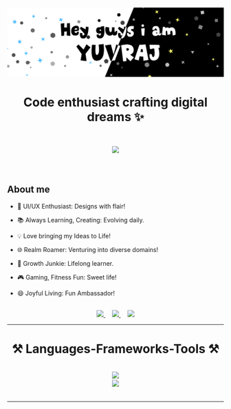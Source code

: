 ![Banner](banner.png)
<h1 align="center">Code enthusiast crafting digital dreams ✨</h1>
<h1 align="center">
    <img src="https://readme-typing-svg.herokuapp.com?font=Jaro&size=50&duration=3000&pause=1000&color=46BAFF&center=true&vCenter=true&random=true&width=500&lines=Web+Development;App+Development;Ui+%2F+Ux+Designing" />
</h1>


<br/>

<h2>About me</h2>
<div>
    
- 🎨 UI/UX Enthusiast: Designs with flair!
    
- 📚 Always Learning, Creating: Evolving daily.
  
- 💡 Love bringing my Ideas to Life!

- 🌐 Realm Roamer: Venturing into diverse domains!

- 🌱 Growth Junkie: Lifelong learner.

- 🎮 Gaming, Fitness Fun: Sweet life!

- 😄 Joyful Living: Fun Ambassador!

 </div>

<br/>
 <div align="center"> 
  <a href="https://www.linkedin.com/in/yuvraj-singh-shekhawat-4404b4283" target="_blank">
    <img src="https://img.shields.io/badge/LinkedIn-0077B5?style=for-the-badge&logo=linkedin&logoColor=white" target="_blank" />
  </a>&nbsp;&nbsp;&nbsp;
  <a href="mailto:workwithyuvraj0712@gmail.com">
    <img src="https://img.shields.io/badge/Gmail-333333?style=for-the-badge&logo=gmail&logoColor=red" />
  </a>&nbsp;&nbsp;&nbsp;
  <a href="https://www.behance.net/yuvrajsingh0712" target="_blank">
     <img src="https://img.shields.io/badge/-Behance-blue?style=for-the-badge&logo=behance&logoColor=white" target="_blank" /> 
  </a>
</div>

<hr/>

<h1 align="center">⚒️ Languages-Frameworks-Tools ⚒️</h1>
<br/>
<div align="center">
    <img src="https://skillicons.dev/icons?i=html,css,javascript,react,bootstrap,mui,figma,tailwind,r" /><br>
    <img src="https://skillicons.dev/icons?i=python,firebase,c,cpp,java" /><br>
</div>

<br/>
<hr/>




